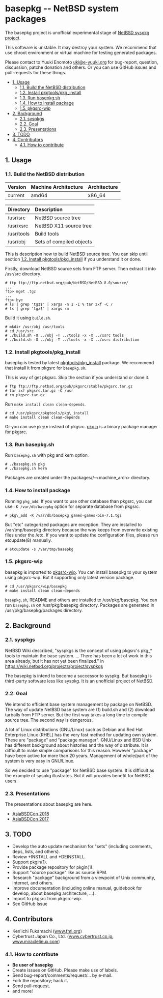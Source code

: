 # basepkg -- NetBSD system packages

The basepkg project is unofficial experimental stage of [NetBSD syspkg project](https://wiki.netbsd.org/projects/project/syspkgs/).

This software is unstable. It may destroy your system. We recommend that use chroot environment or virtual machine for testing generated packages.

Please contact to Yuuki Enomoto <uki@e-yuuki.org> for bug-report, question, discussion, patche donation and others. Or you can use GitHub issues and pull-requests for these things.

<!-- vim-markdown-toc GFM -->

* [1. Usage](#1-usage)
    * [1.1. Build the NetBSD distribution](#11-build-the-netbsd-distribution)
    * [1.2. Install pkgtools/pkg\_install](#12-install-pkgtoolspkg_install)
    * [1.3. Run basepkg.sh](#13-run-basepkgsh)
    * [1.4. How to install package](#14-how-to-install-package)
    * [1.5. pkgsrc-wip](#15-pkgsrc-wip)
* [2. Background](#2-background)
    * [2.1. syspkgs](#21-syspkgs)
    * [2.2. Goal](#22-goal)
    * [2.3. Presentations](#23-presentations)
* [3. TODO](#3-todo)
* [4. Contributors](#4-contributors)
    * [4.1. How to contribute](#41-how-to-contribute)

<!-- vim-markdown-toc -->

## 1. Usage

### 1.1. Build the NetBSD distribution

| Version | Machine Architecture | Architecture |
| :--     | :--                  | :--          |
| current | amd64                | x86\_64      |

| Directory  | Description              |
| :--        | :--                      |
| /usr/src   | NetBSD source tree       |
| /usr/xsrc  | NetBSD X11 source tree   |
| /usr/tools | Build tools              |
| /usr/obj   | Sets of compiled objects |

This is description how to build NetBSD source tree. You can skip until section [1.2. Install pkgtools/pkg\_install](#12-install-pkgtoolspkg_install) if you understand it or done.

Firstly, download NetBSD source sets from FTP server. Then extract it into /usr/src directory.

```
# ftp ftp://ftp.netbsd.org/pub/NetBSD/NetBSD-8.0/source/
...
ftp> mget .tgz
...
ftp> bye
# ls | grep 'tgz$' | xargs -n 1 -I % tar zxf -C /
# ls | grep 'tgz$' | xargs rm
```

Build it using `build.sh`.

```
# mkdir /usr/obj /usr/tools
# cd /usr/src
# ./build.sh -O ../obj -T ../tools -x -X ../xsrc tools
# ./build.sh -O ../obj -T ../tools -x -X ../xsrc distribution
```

### 1.2. Install pkgtools/pkg\_install

basepkg is tested by latest [pkgtools/pkg\_install](http://pkgsrc.se/pkgtools/pkg_install) package. We recommend that install it from pkgsrc for `basepkg.sh`.

This is way of get pkgsrc. Skip the section if you understand or done it.

```
# ftp ftp://ftp.netbsd.org/pub/pkgsrc/stable/pkgsrc.tar.gz
# tar zxf pkgsrc.tar.gz -C /usr
# rm pkgsrc.tar.gz
```

Run `make install clean clean-depends`.

```
# cd /usr/pkgsrc/pkgtools/pkg\_install
# make install clean clean-depends
```

Or you can use `pkgin` instead of pkgsrc. [pkgin](http://pkgin.net) is a binary package manager for pkgsrc.

### 1.3. Run basepkg.sh

Run `basepkg.sh` with pkg and kern option.

```
# ./basepkg.sh pkg
# ./basepkg.sh kern
```

Packages are created under the packages/<release-version>/<machine>-<machine_arch> directory.

### 1.4. How to install package

Running `pkg_add`. If you want to use other database than pkgsrc, you can use `-K /var/db/basepkg` option for separate database from pkgsrc.

```
# pkg\_add -K /var/db/basepkg games-games-bin-7.1.tgz
```

But "etc" categorized packages are exception. They are installed to /var/tmp/basepkg directory because the way keeps from overwrite existing files under the /etc. If you want to update the configuration files, please run etcupdate(8) manually.

```
# etcupdate -s /var/tmp/basepkg
```

### 1.5. pkgsrc-wip

basepkg is imported to [pkgsrc-wip](https://pkgsrc.org/wip). You can install basepkg to your system using pkgsrc-wip. But it supporting only latest version package.

```
# cd /usr/pkgsrc/wip/basepkg
# make install clean clean-depends
```

`basepkg.sh`, README and others are installed to /usr/pkg/basepkg. You can run `basepkg.sh` on /usr/pkg/basepkg directory. Packages are generated in /usr/pkg/basepkg/packages directory.

## 2. Background

### 2.1. syspkgs

NetBSD Wiki described, "syspkgs is the concept of using pkgsrc's pkg\_\* tools to maintain the base system. ... There has been a lot of work in this area already, but it has not yet been finalized." in https://wiki.netbsd.org/projects/project/syspkgs

The basepkg is intend to become a successor to syspkg. But basepkg is third-party software less like syspkg. It is an unofficial project of NetBSD.

### 2.2. Goal

We intend to efficient base system management by package on NetBSD. The way of update NetBSD base system are (1) build.sh and (2) download tarballs from FTP server. But the first way takes a long time to compile source tree. The second way is dengerous. 

A lot of Linux distributions (GNU/Linux) such as Debian and Red Hat Enterprise Linux (RHEL) has the very fast method for updating own system. These are "package" and "package manager". GNU/Linux and BSD Unix has different background about histories and the way of distribute. It is difficult to make simple comparisons for this reason. However "package" have been active for more than 20 years.  Management of whole/part of the system is very easy in GNU/Linux.

So we decided to use "package" for NetBSD base system. It is difficult as the example of syspkg illustrates. But it will provides benefit for NetBSD users.

### 2.3. Presentations

The presentations about basepkg are here.

* [AsiaBSDCon 2018](http://www.netbsd.org/gallery/presentations/yuuki/2018_AsiaBSDCon/AsiaBSDCon2018-basepkg-paper.pdf )
* [AsiaBSDCon 2017](http://www.netbsd.org/gallery/presentations/yuuki/2017_AsiaBSDCon/basepkg.pdf)

## 3. TODO

* Develop the auto update mechanism for "sets" (including comments, deps, lists, and others).
* Review +INSTALL and +DEINSTALL.
* Support pkgin(1).
* Provide package repository for pkgin(1).
* Support "source package" like as source RPM.
* Research "package" background from a viewpoint of Unix community, internet, and others.
* Improve documentation (including online manual, guidebook for develop, about basepkg architecture, ...).
* Import to pkgsrc from pkgsrc-wip.
* See GitHub Issue

## 4. Contributors

* Ken'ichi Fukamachi (www.fml.org)
* Cybertrust Japan Co., Ltd. (www.cybertrust.co.jp, www.miraclelinux.com)

### 4.1. How to contribute

* __Be user of basepkg__
* Create issues on GitHub. Please make use of labels.
* Send bug-report/comments/request/... by e-mail.
* Fork the repository; hack it.
* Send pull-request.
* and more!
